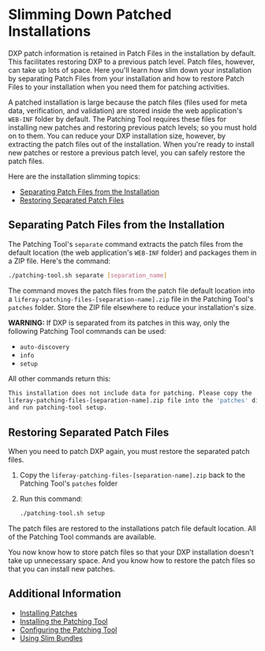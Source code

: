 # Slimming Down Patched Installations

DXP patch information is retained in Patch Files in the installation by default. This facilitates restoring DXP to a previous patch level. Patch files, however, can take up lots of space. Here you'll learn how slim down your installation by separating Patch Files from your installation and how to restore Patch Files to your installation when you need them for patching activities.

A patched installation is large because the patch files (files used for meta data, verification, and validation) are stored inside the web application's `WEB-INF` folder by default. The Patching Tool requires these files for installing new patches and restoring previous patch levels; so you must hold on to them. You can reduce your DXP installation size, however, by extracting the patch files out of the installation. When you're ready to install new patches or restore a previous patch level, you can safely restore the patch files.

Here are the installation slimming topics:

-   [Separating Patch Files from the Installation](#separating-patch-files-from-the-installation)
-   [Restoring Separated Patch Files](#restoring-separated-patch-files)

## Separating Patch Files from the Installation

The Patching Tool's `separate` command extracts the patch files from the default location (the web application's `WEB-INF` folder) and packages them in a ZIP file. Here's the command:

```bash
./patching-tool.sh separate [separation_name]
```

The command moves the patch files from the patch file default location into a `liferay-patching-files-[separation-name].zip` file in the Patching Tool's `patches` folder. Store the ZIP file elsewhere to reduce your installation's size.

**WARNING:** If DXP is separated from its patches in this way, only the following Patching Tool commands can be used:

-   `auto-discovery`
-   `info`
-   `setup`

All other commands return this:

```bash
This installation does not include data for patching. Please copy the
liferay-patching-files-[separation-name].zip file into the 'patches' directory
and run patching-tool setup.
```

## Restoring Separated Patch Files

When you need to patch DXP again, you must restore the separated patch files.

1. Copy the `liferay-patching-files-[separation-name].zip` back to the Patching Tool's `patches` folder

1. Run this command:

    ```bash
    ./patching-tool.sh setup
    ```

The patch files are restored to the installations patch file default location. All of the Patching Tool commands are available.

You now know how to store patch files so that your DXP installation doesn't take up unnecessary space. And you know how to restore the patch files so that you can install new patches.

## Additional Information

-   [Installing Patches](../installing-patches.md)
-   [Installing the Patching Tool](../installing-the-patching-tool.md)
-   [Configuring the Patching Tool](../configuring-the-patching-tool.md)
-   [Using Slim Bundles](./using-slim-bundles.md)
